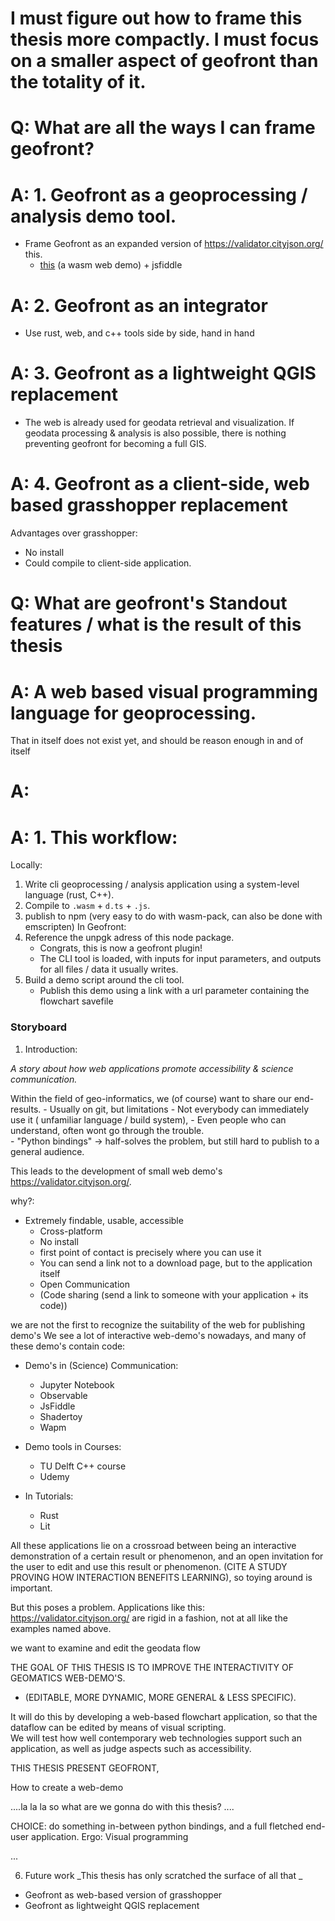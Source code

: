 # I must figure out how to frame this thesis more compactly. I must focus on a smaller aspect of geofront than the totality of it.



# Q: What are all the ways I can frame geofront? 

# A: 1. Geofront as a geoprocessing / analysis demo tool.
- Frame Geofront as an expanded version of https://validator.cityjson.org/ this. 
  - [this](https://validator.cityjson.org/) (a wasm web demo) + jsfiddle 

# A: 2. Geofront as an integrator
- Use rust, web, and c++ tools side by side, hand in hand

# A: 3. Geofront as a lightweight QGIS replacement
- The web is already used for geodata retrieval and visualization. If geodata processing & analysis is also possible, 
there is nothing preventing geofront for becoming a full GIS.

# A: 4. Geofront as a client-side, web based grasshopper replacement
Advantages over grasshopper: 
- No install 
- Could compile to client-side application.  



# Q: What are geofront's Standout features / what is the result of this thesis 

# A: A web based visual programming language for geoprocessing. 
That in itself does not exist yet, and should be reason enough in and of itself

# A: 

# A: 1. This workflow: 
  Locally: 
  1. Write cli geoprocessing / analysis application using a system-level language (rust, C++).
  2. Compile to `.wasm` + `d.ts` + `.js`.
  3. publish to npm (very easy to do with wasm-pack, can also be done with emscripten)
  In Geofront: 
  4. Reference the unpgk adress of this node package. 
     - Congrats, this is now a geofront plugin!
     - The CLI tool is loaded, with inputs for input parameters, and outputs for all files / data it usually writes.
  5. Build a demo script around the cli tool.
     - Publish this demo using a link with a url parameter containing the flowchart savefile



### Storyboard 

1. Introduction: 
  
  _A story about how web applications promote accessibility & science communication._

  Within the field of geo-informatics, we (of course) want to share our end-results. 
    - Usually on git, but limitations
      - Not everybody can immediately use it ( unfamiliar language / build system),
      - Even people who can understand, often wont go through the trouble.  
      - "Python bindings" -> half-solves the problem, but still hard to publish to a general audience. 
  
  This leads to the development of small web demo's https://validator.cityjson.org/. 
  
  why?: 
  - Extremely findable, usable, accessible
    - Cross-platform
    - No install 
    - first point of contact is precisely where you can use it
    - You can send a link not to a download page, but to the application itself
    - Open Communication
    - (Code sharing (send a link to someone with your application + its code))

  we are not the first to recognize the suitability of the web for publishing demo's
  We see a lot of interactive web-demo's nowadays, and many of these demo's contain code:

  - Demo's in (Science) Communication:
    - Jupyter Notebook 
    - Observable
    - JsFiddle
    - Shadertoy
    - Wapm

  - Demo tools in Courses: 
    - TU Delft C++ course
    - Udemy
    
  - In Tutorials: 
    - Rust
    - Lit

    <!-- - (game-jam games)
       - more save (no virus) -->

  <!-- We also see 

  - As accessible alternative to native
    - Overleaf -> does not use webassembly, but a classic client-server architecture
    - Google Earth -->

  All these applications lie on a crossroad between being an interactive demonstration of a certain result or phenomenon, 
  and an open invitation for the user to edit and use this result or phenomenon. 
  (CITE A STUDY PROVING HOW INTERACTION BENEFITS LEARNING), 
  so toying around is important.

  But this poses a problem. Applications like this: https://validator.cityjson.org/ are rigid in a fashion, 
  not at all like the examples named above. 

  we want to examine and edit the geodata flow 

  THE GOAL OF THIS THESIS IS TO IMPROVE THE INTERACTIVITY OF GEOMATICS WEB-DEMO'S. 
  - (EDITABLE, MORE DYNAMIC, MORE GENERAL & LESS SPECIFIC). 

  It will do this by developing a web-based flowchart application, so that the dataflow can be edited by means of visual scripting.  
  We will test how well contemporary web technologies support such an application, as well as judge aspects such as accessibility.  


  THIS THESIS PRESENT GEOFRONT, 

<!-- 
  These features could all be implemented by normal means ( buttons, panels, sliders ) -->
  
  How to create a web-demo

  ....la la la so what are we gonna do with this thesis? ....

  <!-- So it is save to say the web is suitable for these types of things. 
  But is the web also suitable for more? Can we use a web-based sandbox environment to -->
  




  CHOICE: do something in-between python bindings, and a full fletched end-user application. 
  Ergo: Visual programming



...

6. Future work 
  _This thesis has only scratched the surface of all that _
  
  - Geofront as web-based version of grasshopper
  - Geofront as lightweight QGIS replacement 




